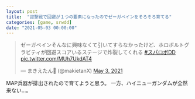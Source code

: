 ```yaml
--- 
layout: post
title:  "迎撃戦で回避が１つの要素になったのでゼーガペインをそろそろ育てる"
categories: [game, srwdd]
date: "2021-05-03 00:00:00"
---
```


<blockquote class="twitter-tweet tw-align-center"><p lang="ja" dir="ltr">ゼーガペインそんなに興味なくて引いてすらなかったけど、ホロボルトグラビティが回避スコアいるステージで炸裂してくれる <a href="https://twitter.com/hashtag/%E3%82%B9%E3%83%91%E3%83%AD%E3%83%9CDD?src=hash&amp;ref_src=twsrc%5Etfw">#スパロボDD</a> <a href="https://t.co/MUh7UkdAT4">pic.twitter.com/MUh7UkdAT4</a></p>&mdash; まきえたん🥦 (@makietanX) <a href="https://twitter.com/makietanX/status/1389186168894328832?ref_src=twsrc%5Etfw">May 3, 2021</a></blockquote> <script async src="https://platform.twitter.com/widgets.js" charset="utf-8"></script>

MAP兵器が排出されたので育てようと思う。
一方、ハイニューガンダムが全然来ない...。
